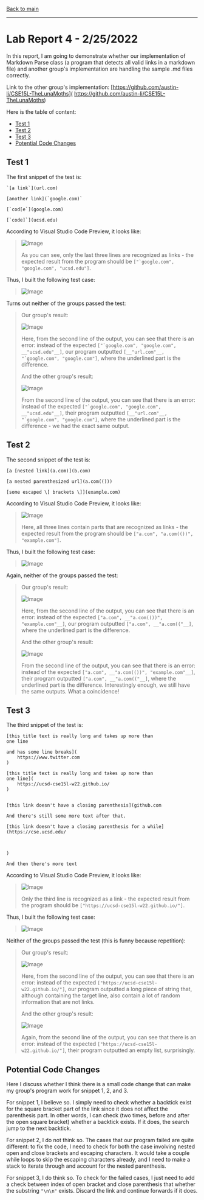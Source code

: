 [Back to main](https://dowhep.github.io/cse15l-lab-reports/)

---

# Lab Report 4 - 2/25/2022

In this report, I am going to demonstrate whether our implementation of Markdown
Parse class (a program that detects all valid links in a markdown file) and 
another group's implementation are handling the sample .md files correctly.

Link to the other group's implementation: 
[https://github.com/austin-li/CSE15L-TheLunaMoths](
    https://github.com/austin-li/CSE15L-TheLunaMoths)

Here is the table of content:

* [Test 1](#TestOne)
* [Test 2](#TestTwo)
* [Test 3](#TestThree)
* [Potential Code Changes](#CodeChange)

## <a name="TestOne"> Test 1 </a>

The first snippet of the test is: 
```
`[a link`](url.com)

[another link](`google.com)`

[`cod[e`](google.com)

[`code]`](ucsd.edu)
```

According to Visual Studio Code Preview, it looks like:

>![Image](../images/lab4/snippet1.PNG)
>
> As you can see, only the last three lines are recognized as links - 
> the expected result from the program should be 
> ``["`google.com", "google.com", "ucsd.edu"]``.

Thus, I built the following test case:

>![Image](../images/lab4/snippet1test.PNG)

Turns out neither of the groups passed the test:

>Our group's result:
>
>![Image](../images/lab4/our-group-result1.PNG)
>
>Here, from the second line of the output, you can see that there is an error:
> instead of the expected ``["`google.com", "google.com", __"ucsd.edu"__]``, our 
> program outputted ``[__"url.com"__, "`google.com", "google.com"]``, where the 
> underlined part is the difference.
>
>And the other group's result:
>
>![Image](../images/lab4/other-group-result1.PNG)
>
>From the second line of the output, you can see that there is an error:
> instead of the expected ``["`google.com", "google.com", __"ucsd.edu"__]``, 
> their program outputted ``[__"url.com"__, "`google.com", "google.com"]``, 
> where the underlined part is the difference - we had the exact same output.

## <a name="TestTwo"> Test 2 </a>

The second snippet of the test is: 
```
[a [nested link](a.com)](b.com)

[a nested parenthesized url](a.com(()))

[some escaped \[ brackets \]](example.com)
```

According to Visual Studio Code Preview, it looks like:

>![Image](../images/lab4/snippet2.PNG)
>
> Here, all three lines contain parts that are recognized as links - 
> the expected result from the program should be 
> ``["a.com", "a.com(())", "example.com"]``.

Thus, I built the following test case:

>![Image](../images/lab4/snippet2test.PNG)

Again, neither of the groups passed the test:

>Our group's result:
>
>![Image](../images/lab4/our-group-result2.PNG)
>
>Here, from the second line of the output, you can see that there is an error:
> instead of the expected ``["a.com", __"a.com(())", "example.com"__]``, our 
> program outputted ``["a.com", __"a.com(("__]``, where the 
> underlined part is the difference.
>
>And the other group's result:
>
>![Image](../images/lab4/other-group-result2.PNG)
>
>From the second line of the output, you can see that there is an error:
> instead of the expected ``["a.com", __"a.com(())", "example.com"__]``, their 
> program outputted ``["a.com", __"a.com(("__]``, where the 
> underlined part is the difference. Interestingly enough, we still have the
> same outputs. What a coincidence! 

## <a name="TestThree"> Test 3 </a>

The third snippet of the test is: 
```
[this title text is really long and takes up more than 
one line

and has some line breaks](
    https://www.twitter.com
)

[this title text is really long and takes up more than 
one line](
    https://ucsd-cse15l-w22.github.io/
)


[this link doesn't have a closing parenthesis](github.com

And there's still some more text after that.

[this link doesn't have a closing parenthesis for a while](https://cse.ucsd.edu/



)

And then there's more text
```

According to Visual Studio Code Preview, it looks like:

>![Image](../images/lab4/snippet3.PNG)
>
> Only the third line is recognized as a link - 
> the expected result from the program should be 
> ``["https://ucsd-cse15l-w22.github.io/"]``.

Thus, I built the following test case:

>![Image](../images/lab4/snippet3test.PNG)

Neither of the groups passed the test (this is funny because repetition):

>Our group's result:
>
>![Image](../images/lab4/our-group-result3.PNG)
>
>Here, from the second line of the output, you can see that there is an error:
> instead of the expected ``["https://ucsd-cse15l-w22.github.io/"]``, our 
> program outputted a long piece of string that, although containing the target
> line, also contain a lot of random information that are not links.
>
>And the other group's result:
>
>![Image](../images/lab4/other-group-result3.PNG)
>
>Again, from the second line of the output, you can see that there is an error:
> instead of the expected ``["https://ucsd-cse15l-w22.github.io/"]``, their 
> program outputted an empty list, surprisingly.

## <a name="CodeChange"> Potential Code Changes </a>

Here I discuss whether I think there is a small code change that can make my 
group's program work for snippet 1, 2, and 3.

For snippet 1, I believe so. I simply need to check whether a backtick exist 
for the square bracket part of the link since it does not affect the parenthesis
part. In other words, I can check (two times, before and after the open square
bracket) whether a backtick exists. If it does, the search jump to the next 
backtick.

For snippet 2, I do not think so. The cases that our program failed are quite
different: to fix the code, I need to check for both the case involving nested 
open and close brackets and escaping characters. It would take a couple while
loops to skip the escaping characters already, and I need to make a stack to 
iterate through and account for the nested parenthesis.

For snippet 3, I do think so. To check for the failed cases, I just need to add
a check between index of open bracket and close parenthesis that whether the 
substring `"\n\n"` exists. Discard the link and continue forwards if it does.